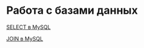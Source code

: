 # Работа с базами данных

[SELECT в MySQL](https://docs.google.com/spreadsheets/d/1RS559mbh8QzpULuVLLtZiLfUJNadOBl9VNw5ZzFhQg8/edit#gid=0)

[JOIN в MySQL](https://docs.google.com/spreadsheets/d/1p7hw_uOKXtB-ZmiDEnJbfdlA_JVqOfO3GX-tmThvwrE/edit#gid=0)
